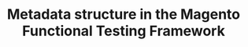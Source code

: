 ---
layout: default
group: mftf
title: Metadata structure in the Magento Functional Testing Framework
github_link: magento-functional-testing-framework/metadata/structure.md
---